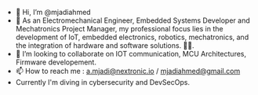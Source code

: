 - 👋 Hi, I’m @mjadiahmed
- 👀 As an Electromechanical Engineer, Embedded Systems Developer  and Mechatronics Project Manager, my professional focus lies in the development of IoT, embedded electronics, robotics, mechatronics, and the integration of hardware and software solutions. 🤖🤖.
- 💞️ I’m looking to collaborate on IOT communication, MCU Architectures, Firmware developement.
- 📫 How to reach me : a.mjadi@nextronic.io  / mjadiahmed@gmail.com
- Currently I'm diving in cybersecurity and DevSecOps.
<!---
mjadiahmed/mjadiahmed is a ✨ special ✨ repository because its `README.md` (this file) appears on your GitHub profile.
You can click the Preview link to take a look at your changes.
--->
